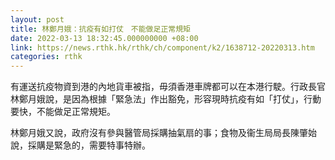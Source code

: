 ```yaml
---
layout: post
title: 林鄭月娥：抗疫有如打仗　不能做足正常規矩
date: 2022-03-13 18:32:45.000000000 +08:00
link: https://news.rthk.hk/rthk/ch/component/k2/1638712-20220313.htm
categories: rthk
---
```


有運送抗疫物資到港的內地貨車被指，毋須香港車牌都可以在本港行駛。行政長官林鄭月娥說，是因為根據「緊急法」作出豁免，形容現時抗疫有如「打仗」，行動要快，不能做足正常規矩。

林鄭月娥又說，政府沒有參與醫管局採購抽氣扇的事；食物及衞生局局長陳肇始說，採購是緊急的，需要特事特辦。
